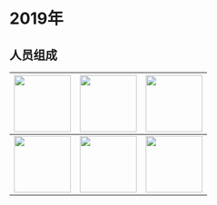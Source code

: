 # 2019年

## 人员组成

<!--
- [王云龙](https://github.com/woshixiaotugo)
- [宋云飞](https://github.com/sakurazro)
- [胡成晔](https://github.com/xiaoxunyao)
- [吴诗晴](https://github.com/wuaqing)
- [叶荣盛](https://github.com/qiuqiuya-get)
- [李战峰]()
- [李盈洁]()
- [徐张晨](https://github.com/missyou-zxt)
- [张家泽]()
- [樊于鸿哲](https://github.com/FanHoozy)
- [周哲辉]()
-->

| <a href="https://github.com/woshixiaotugo"><img wigth="100px" height="100px" src="https://avatars.githubusercontent.com/u/75360570?v=4"></a> | <a href="https://github.com/sakurazro"><img wigth="100px" height="100px" src="https://avatars.githubusercontent.com/u/83265180?v=4"></a> | <a href="https://github.com/xiaoxunyao"><img wigth="100px" height="100px" src="https://avatars.githubusercontent.com/u/43719490?v=4"></a> |
| ---- | ---- | ---- |
| <a href="https://github.com/wuaqing"><img wigth="100px" height="100px" src="https://avatars.githubusercontent.com/u/69466837?v=4"></a> | <a href="https://github.com/qiuqiuya-get"><img wigth="100px" height="100px" src="https://avatars.githubusercontent.com/u/71318039?v=4"></a> | <a href="https://github.com/missyou-zxt"><img wigth="100px" height="100px" src="https://avatars.githubusercontent.com/u/71317286?v=4"></a> | <a href="https://github.com/FanHoozy"><img wigth="100px" height="100px" src="https://avatars.githubusercontent.com/u/63771111?v=4"></a> |
